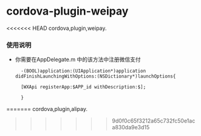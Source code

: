 # cordova-plugin-weipay
<<<<<<< HEAD
cordova,plugin,weipay.
### 使用说明
* 你需要在AppDelegate.m 中的该方法中注册微信支付
 
        -(BOOL)application:(UIApplication*)application didFinishLaunchingWithOptions:(NSDictionary*)launchOptions{
        
        [WXApi registerApp:$APP_id withDescription:$];
        
        }

=======
cordova,plugin,alipay.
>>>>>>> 9d0f0c65f3212a65c732fc50e1aca830da9e3d15
